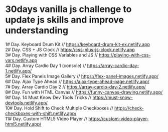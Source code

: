 # 30days vanilla js challenge to update js skills and improve understanding

1# Day. Keyboard Drum Kit // https://keyboard-drum-kit-ex.netlify.app
<br>
2# Day. CSS + JS Clock // https://css-plus-js-clock.netlify.app
<br>
3# Day. Playing with CSS Variables and JS // https://playing-with-css-vars.netlify.app
<br>
4# Day. Array Cardio Day 1 (console) // https://array-cardio-day-1.netlify.app/
<br>
5# Day. Flex Panels Image Gallery // https://flex-panel-images.netlify.app/
<br>
6# Day. Ajax Type Ahead // https://ajax-type-ahead-page.netlify.app/
<br>
7# Day. Array Cardio Day 2 // https://array-cardio-day-2.netlify.app/
<br>
8# Day. Fun with HTML Canvas // https://funny-canvas-drawing.netlify.app/
<br>
9# Day. 14 Must Know Dev Tools Tricks // https://must-know-devtools.netlify.app/
<br>
10# Day. Hold Shift to Check Multiple Checkboxes // https://check-checkboxes-with-shift.netlify.app/
<br>
11# Day. Custom HTML5 Video Player // https://custom-video-player-html5.netlify.app/
